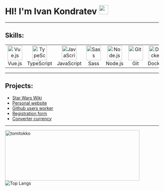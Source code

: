 <h1> HI! I'm Ivan Kondratev <img src="https://media.giphy.com/media/hvRJCLFzcasrR4ia7z/giphy.gif" width="30px"/>  </h1>

---

## Skills:

<table width='100%'>
  <tr>
    <td align="center" width="96">
        <img src="https://upload.wikimedia.org/wikipedia/commons/9/95/Vue.js_Logo_2.svg" width="48" height="48" alt="Vue.js" />
      <br>Vue.js
    </td>
    <td align="center" width="96">
        <img src="https://upload.wikimedia.org/wikipedia/commons/thumb/4/4c/Typescript_logo_2020.svg/1200px-Typescript_logo_2020.svg.png" width="48" height="48" alt="TypeScript" />
      <br>TypeScript
    </td>
       <td align="center" width="96">
        <img src="https://upload.wikimedia.org/wikipedia/commons/thumb/9/99/Unofficial_JavaScript_logo_2.svg/1024px-Unofficial_JavaScript_logo_2.svg.png" width="48" height="48" alt="JavaScript" />
      <br>JavaScript
    </td>
     <td align="center" width="96">
        <img src="https://brandeps.com/icon-download/S/Sass-icon-vector-04.svg" width="48" height="48" alt="Sass" />
      <br>Sass
    </td>
      <td align="center" width="96">
        <img src="https://upload.wikimedia.org/wikipedia/commons/d/d9/Node.js_logo.svg?uselang=ru" width="48" height="48" alt="Node.js" />
      <br>Node.js
    </td>
    <td align="center" width="96">
        <img src="https://upload.wikimedia.org/wikipedia/commons/thumb/3/3f/Git_icon.svg/1200px-Git_icon.svg.png" width="48" height="48" alt="Git" />
      <br>Git
    </td>
    <td align="center" width="96">
        <img src="https://cdn.worldvectorlogo.com/logos/docker.svg" width="48" height="48" alt="Docker" />
      <br>Docker
    </td>
</table>

---

## Projects:
- [Star Wars Wiki](https://ivanxablin.github.io/starwars-wiki/)
- [Personal website](https://ivanxablin.github.io/ivanxablin-website/)
- [Github users worker](https://ivanxablin.github.io/github-users-worker/)
- [Registration form](https://ivanxablin.github.io/registration-form/)
- [Converter currency](https://ivanxablin.github.io/converter-currency/)

---

<div>
<p><img  align="left"  src="https://github-readme-stats.vercel.app/api?username=IvanXablin&show_icons=true&locale=en&theme=dracula"  alt="tomitokko"  width="440"  height="165" />  </p>

![Top Langs](https://github-readme-stats.vercel.app/api/top-langs/?username=IvanXablin&layout=compact&theme=dracula)
</div>

